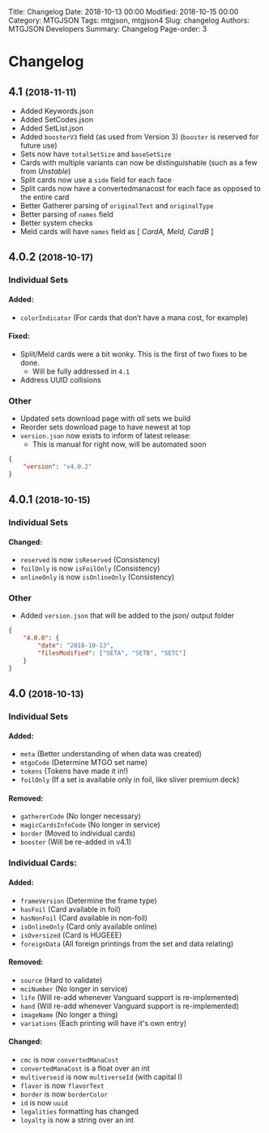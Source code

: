 Title: Changelog
Date: 2018-10-13 00:00
Modified: 2018-10-15 00:00
Category: MTGJSON
Tags: mtgjson, mtgjson4
Slug: changelog
Authors: MTGJSON Developers
Summary: Changelog
Page-order: 3

# Changelog

## 4.1 <small>(2018-11-11)</small>
- Added Keywords.json
- Added SetCodes.json
- Added SetList.json
- Added `boosterV3` field (as used from Version 3) (`booster` is reserved for future use)
- Sets now have `totalSetSize` and `baseSetSize`
- Cards with multiple variants can now be distinguishable (such as a few from *Unstable*)
- Split cards now use a `side` field for each face
- Split cards now have a convertedmanacost for each face as opposed to the entire card
- Better Gatherer parsing of `originalText` and `originalType`
- Better parsing of `names` field
- Better system checks
- Meld cards will have `names` field as [ *CardA, Meld, CardB* ]

## 4.0.2 <small>(2018-10-17)</small>

### Individual Sets
#### Added:
- `colorIndicator` (For cards that don’t have a mana cost, for example)

#### Fixed:
- Split/Meld cards were a bit wonky. This is the first of two fixes to be done.
	- Will be fully addressed in `4.1`
- Address UUID collisions

### Other
- Updated sets download page with _all_ sets we build
- Reorder sets download page to have newest at top
- `version.json` now exists to inform of latest release:
	- This is manual for right now, will be automated soon
```json
{
	"version": "v4.0.2"
}
```


## 4.0.1 <small>(2018-10-15)</small>

### Individual Sets
#### Changed:
- `reserved` is now `isReserved` (Consistency)
- `foilOnly` is now `isFoilOnly` (Consistency)
- `onlineOnly` is now `isOnlineOnly` (Consistency)

### Other
- Added `version.json` that will be added to the json/ output folder
```json
{
	"4.0.0": {
		"date": "2018-10-13",
		"filesModified": ["SETA", "SETB", "SETC"]
	}
}
```


## 4.0 <small>(2018-10-13)</small>

### Individual Sets
#### Added:
- `meta` (Better understanding of when data was created)
- `mtgoCode` (Determine MTGO set name)
- `tokens` (Tokens have made it in!)
- `foilOnly` (If a set is available only in foil, like sliver premium deck)

#### Removed:
- `gathererCode` (No longer necessary)
- `magicCardsInfoCode` (No longer in service)
- `border` (Moved to individual cards)
- `booster` (Will be re-added in v4.1)

### Individual Cards:
#### Added:
- `frameVersion` (Determine the frame type)
- `hasFoil` (Card available in foil)
- `hasNonFoil` (Card available in non-foil)
- `isOnlineOnly` (Card only available online)
- `isOversized` (Card is HUGEEE)
- `foreignData` (All foreign printings from the set and data relating)

#### Removed:
- `source` (Hard to validate)
- `mciNumber` (No longer in service)
- `life` (Will re-add whenever Vanguard support is re-implemented)
- `hand` (Will re-add whenever Vanguard support is re-implemented)
- `imageName` (No longer a thing)
- `variations` (Each printing will have it's own entry)

#### Changed:
- `cmc` is now `convertedManaCost`
- `convertedManaCost` is a float over an int
- `multiverseid` is now `multiverseId` (with capital I)
- `flavor` is now `flavorText`
- `border` is now `borderColor`
- `id` is now `uuid`
- `legalities` formatting has changed
- `loyalty` is now a string over an int